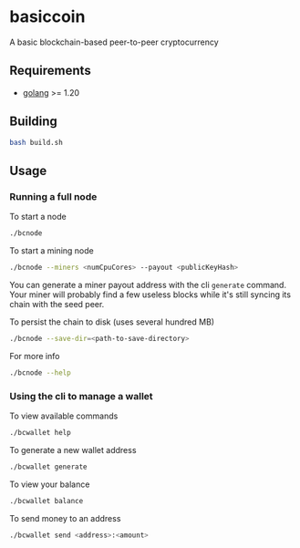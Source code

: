 # basiccoin

A basic blockchain-based peer-to-peer cryptocurrency

## Requirements

- [golang](https://go.dev/) >= 1.20

## Building

```bash
bash build.sh
```

## Usage

### Running a full node

To start a node

```bash
./bcnode
```

To start a mining node

```bash
./bcnode --miners <numCpuCores> --payout <publicKeyHash>
```

You can generate a miner payout address with the cli `generate` command. Your miner will probably find a few useless blocks while it's still syncing its chain with the seed peer.

To persist the chain to disk (uses several hundred MB)

```bash
./bcnode --save-dir=<path-to-save-directory>
```

For more info

```bash
./bcnode --help
```

### Using the cli to manage a wallet

To view available commands

```bash
./bcwallet help
```

To generate a new wallet address

```bash
./bcwallet generate
```

To view your balance

```bash
./bcwallet balance
```

To send money to an address

```bash
./bcwallet send <address>:<amount>
```
